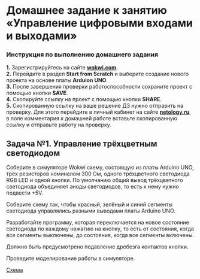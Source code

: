 # Домашнее задание к занятию «Управление цифровыми входами и выходами»

### Инструкция по выполнению домашнего задания

**1.** Зарегистрируйтесь на сайте **[wokwi.com](https://wokwi.com/)**.<br>
**2.** Перейдите в раздел **Start from Scratch** и выберите создание нового проекта на основе платы **Arduion UNO**.<br>
**3.** После завершения проверки работоспособности сохраните проект с помощью кнопки **SAVE**.<br>
**4.** Скопируйте ссылку на проект с помощью кнопки **SHARE**.<br>
**5.** Скопированную ссылку на ваше решение ДЗ нужно отправить на проверку. Для этого перейдите в личный кабинет на сайте **[netology.ru](https://netology.ru/)**, в поле комментария к домашней работе вставьте скопированную ссылку и отправьте работу на проверку.

## Задача №1. Управление трёхцветным светодиодом

Соберите в симуляторе Wokwi схему, состоящую из платы Arduino UNO, трёх резисторов номиналом 300 Ом, одного трёхцветного светодиода RGB LED и одной кнопки. По умолчанию общий вывод трёхцветного светодиода объединяет аноды светодиодов, то есть к нему нужно подвести +5V.

Соберите схему так, чтобы красный, зелёный и синий сегменты светодиода управлялись разными выводами платы Arduino UNO.

Разработайте программу, которая переключается на новое состояние светодиода по каждому нажатию на кнопку, то есть от состояния, когда все сегменты выключены, до состояния, когда все сегменты включены. 

Должно быть предусмотрено подавление дребезга контактов кнопки.

Проведите моделирование работы в симуляторе.

[Схема](Button_RGB.jpg "Схема")